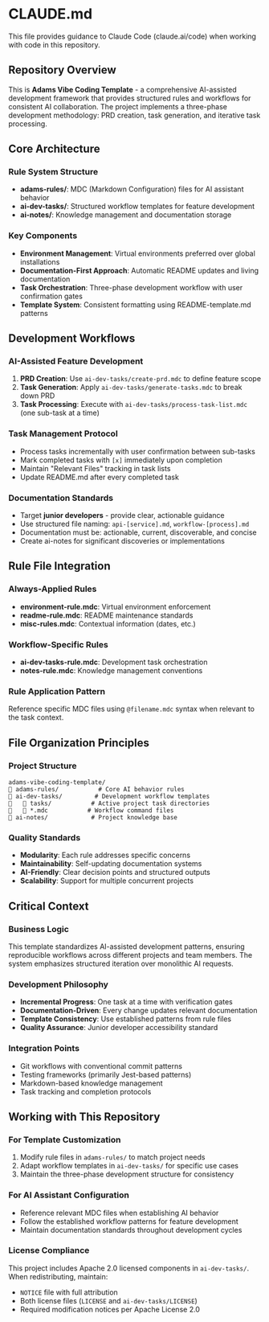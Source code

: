 # CLAUDE.md

This file provides guidance to Claude Code (claude.ai/code) when working with code in this repository.

## Repository Overview

This is **Adams Vibe Coding Template** - a comprehensive AI-assisted development framework that provides structured rules and workflows for consistent AI collaboration. The project implements a three-phase development methodology: PRD creation, task generation, and iterative task processing.

## Core Architecture

### Rule System Structure
- **adams-rules/**: MDC (Markdown Configuration) files for AI assistant behavior
- **ai-dev-tasks/**: Structured workflow templates for feature development  
- **ai-notes/**: Knowledge management and documentation storage

### Key Components
- **Environment Management**: Virtual environments preferred over global installations
- **Documentation-First Approach**: Automatic README updates and living documentation
- **Task Orchestration**: Three-phase development workflow with user confirmation gates
- **Template System**: Consistent formatting using README-template.md patterns

## Development Workflows

### AI-Assisted Feature Development
1. **PRD Creation**: Use `ai-dev-tasks/create-prd.mdc` to define feature scope
2. **Task Generation**: Apply `ai-dev-tasks/generate-tasks.mdc` to break down PRD
3. **Task Processing**: Execute with `ai-dev-tasks/process-task-list.mdc` (one sub-task at a time)

### Task Management Protocol
- Process tasks incrementally with user confirmation between sub-tasks
- Mark completed tasks with `[x]` immediately upon completion
- Maintain "Relevant Files" tracking in task lists
- Update README.md after every completed task

### Documentation Standards
- Target **junior developers** - provide clear, actionable guidance
- Use structured file naming: `api-[service].md`, `workflow-[process].md`
- Documentation must be: actionable, current, discoverable, and concise
- Create ai-notes for significant discoveries or implementations

## Rule File Integration

### Always-Applied Rules
- **environment-rule.mdc**: Virtual environment enforcement
- **readme-rule.mdc**: README maintenance standards
- **misc-rules.mdc**: Contextual information (dates, etc.)

### Workflow-Specific Rules  
- **ai-dev-tasks-rule.mdc**: Development task orchestration
- **notes-rule.mdc**: Knowledge management conventions

### Rule Application Pattern
Reference specific MDC files using `@filename.mdc` syntax when relevant to the task context.

## File Organization Principles

### Project Structure
```
adams-vibe-coding-template/
   adams-rules/           # Core AI behavior rules
   ai-dev-tasks/         # Development workflow templates
      tasks/           # Active project task directories
      *.mdc           # Workflow command files
   ai-notes/            # Project knowledge base
```

### Quality Standards
- **Modularity**: Each rule addresses specific concerns
- **Maintainability**: Self-updating documentation systems
- **AI-Friendly**: Clear decision points and structured outputs
- **Scalability**: Support for multiple concurrent projects

## Critical Context

### Business Logic
This template standardizes AI-assisted development patterns, ensuring reproducible workflows across different projects and team members. The system emphasizes structured iteration over monolithic AI requests.

### Development Philosophy
- **Incremental Progress**: One task at a time with verification gates
- **Documentation-Driven**: Every change updates relevant documentation
- **Template Consistency**: Use established patterns from rule files
- **Quality Assurance**: Junior developer accessibility standard

### Integration Points
- Git workflows with conventional commit patterns
- Testing frameworks (primarily Jest-based patterns)
- Markdown-based knowledge management
- Task tracking and completion protocols

## Working with This Repository

### For Template Customization
1. Modify rule files in `adams-rules/` to match project needs
2. Adapt workflow templates in `ai-dev-tasks/` for specific use cases
3. Maintain the three-phase development structure for consistency

### For AI Assistant Configuration
- Reference relevant MDC files when establishing AI behavior
- Follow the established workflow patterns for feature development
- Maintain documentation standards throughout development cycles

### License Compliance
This project includes Apache 2.0 licensed components in `ai-dev-tasks/`. When redistributing, maintain:
- `NOTICE` file with full attribution
- Both license files (`LICENSE` and `ai-dev-tasks/LICENSE`)
- Required modification notices per Apache License 2.0
